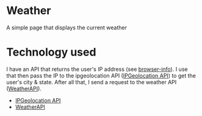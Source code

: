 # Weather
A simple page that displays the current weather

# Technology used
I have an API that returns the user's IP address (see [browser-info](https://github.com/dougdragon/browser-info)). I use that then pass the IP to the ipgeolocation API ([IPGeolocation API](https://ipgeolocation.io/)) to get the user's city & state. After all that, I send a request to the weather API ([WeatherAPI](https://www.weatherapi.com/)).

- [IPGeolocation API](https://ipgeolocation.io/)
- [WeatherAPI](https://www.weatherapi.com/)